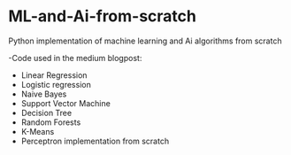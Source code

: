 # ML-and-Ai-from-scratch
Python implementation of machine learning and Ai algorithms from scratch

-Code used in the medium blogpost:
* Linear Regression
* Logistic regression
* Naive Bayes
* Support Vector Machine
* Decision Tree
* Random Forests
* K-Means
* Perceptron implementation from scratch

